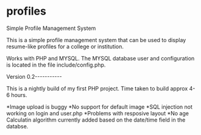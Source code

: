 profiles
========

Simple Profile Management System

This is a simple profile management system that can be used to display resume-like profiles for a college or institution.

Works with PHP and MYSQL. The MYSQL database user and configuration is located in the file include/config.php.

Version 0.2-----------

This is a nightly build of my first PHP project. Time taken to build approx 4-6 hours. 

*Image upload is buggy
*No support for default image
*SQL injection not working on login and user.php
*Problems with resposive layout
*No age Calculatin algorithm currently added based on the date/time field in the databse.
